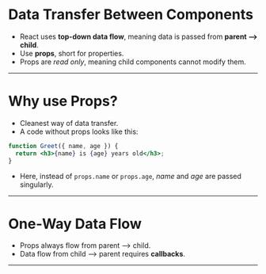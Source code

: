 # Data Transfer Between Components
- React uses **top-down data flow**, meaning data is passed from **parent --> child**.
- Use **props**, short for properties.
- Props are _read only_, meaning child components cannot modify them.

---
# Why use Props?
- Cleanest way of data transfer.
- A code without props looks like this:
``` jsx
function Greet({ name, age }) {
  return <h3>{name} is {age} years old</h3>;
}
```
- Here, instead of `props.name` or `props.age`, _name_ and _age_ are passed singularly.

---
# One-Way Data Flow
- Props always flow from parent --> child.
- Data flow from child --> parent requires **callbacks**.

---
